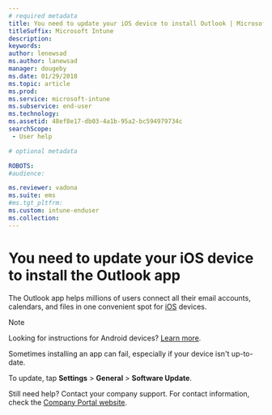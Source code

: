 ```yaml
---
# required metadata
title: You need to update your iOS device to install Outlook | Microsoft Docs
titleSuffix: Microsoft Intune
description:
keywords:
author: lenewsad
ms.author: lanewsad
manager: dougeby
ms.date: 01/29/2018
ms.topic: article
ms.prod:
ms.service: microsoft-intune
ms.subservice: end-user
ms.technology:
ms.assetid: 48ef8e17-db03-4a1b-95a2-bc594979734c
searchScope:
 - User help

# optional metadata

ROBOTS:  
#audience:

ms.reviewer: vadona
ms.suite: ems
#ms.tgt_pltfrm:
ms.custom: intune-enduser
ms.collection: 
---
```


# You need to update your iOS device to install the Outlook app

The Outlook app helps millions of users connect all their email accounts, calendars, and files in one convenient spot for [iOS](https://itunes.apple.com/app/microsoft-outlook-email-calendar/id951937596) devices.

>[!NOTE]
> Looking for instructions for Android devices? [Learn more](update-device-outlook-android.md).

Sometimes installing an app can fail, especially if your device isn't up-to-date. 

To update, tap **Settings** > **General** > **Software Update**.

Still need help? Contact your company support. For contact information, check the [Company Portal website](https://go.microsoft.com/fwlink/?linkid=2010980).

